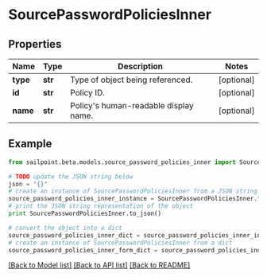 # SourcePasswordPoliciesInner


## Properties

Name | Type | Description | Notes
------------ | ------------- | ------------- | -------------
**type** | **str** | Type of object being referenced. | [optional] 
**id** | **str** | Policy ID. | [optional] 
**name** | **str** | Policy&#39;s human-readable display name. | [optional] 

## Example

```python
from sailpoint.beta.models.source_password_policies_inner import SourcePasswordPoliciesInner

# TODO update the JSON string below
json = "{}"
# create an instance of SourcePasswordPoliciesInner from a JSON string
source_password_policies_inner_instance = SourcePasswordPoliciesInner.from_json(json)
# print the JSON string representation of the object
print SourcePasswordPoliciesInner.to_json()

# convert the object into a dict
source_password_policies_inner_dict = source_password_policies_inner_instance.to_dict()
# create an instance of SourcePasswordPoliciesInner from a dict
source_password_policies_inner_form_dict = source_password_policies_inner.from_dict(source_password_policies_inner_dict)
```
[[Back to Model list]](../README.md#documentation-for-models) [[Back to API list]](../README.md#documentation-for-api-endpoints) [[Back to README]](../README.md)


